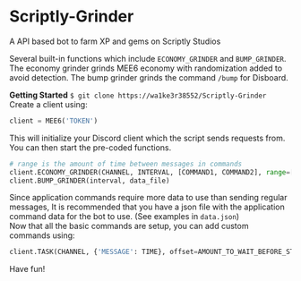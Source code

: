 # Scriptly-Grinder
A API based bot to farm XP and gems on Scriptly Studios

Several built-in functions which include `ECONOMY_GRINDER` and `BUMP_GRINDER`. The economy grinder grinds MEE6 economy with randomization added to avoid detection. The bump grinder grinds the command `/bump` for Disboard.

**Getting Started**
`$ git clone https://wa1ke3r38552/Scriptly-Grinder`
Create a client using:
```py
client = MEE6('TOKEN')
```
This will initialize your Discord client which the script sends requests from. You can then start the pre-coded functions.
```py
# range is the amount of time between messages in commands
client.ECONOMY_GRINDER(CHANNEL, INTERVAL, [COMMAND1, COMMAND2], range=[1, 5])
client.BUMP_GRINDER(interval, data_file)
```
Since application commands require more data to use than sending regular messages, It is recommended that you have a json file with the application command data for the bot to use. (See examples in `data.json`)
<br>
Now that all the basic commands are setup, you can add custom commands using:
```py
client.TASK(CHANNEL, {'MESSAGE': TIME}, offset=AMOUNT_TO_WAIT_BEFORE_STARTING)
```

Have fun!
